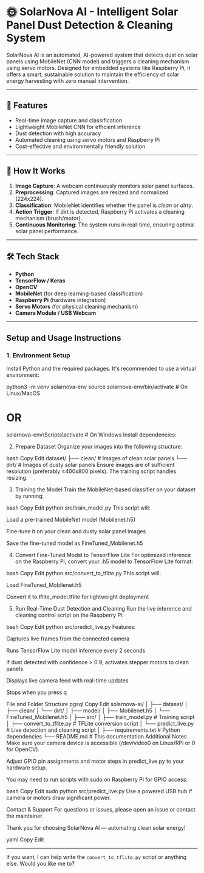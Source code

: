 # 🌞 SolarNova AI - Intelligent Solar Panel Dust Detection & Cleaning System

SolarNova AI is an automated, AI-powered system that detects dust on solar panels using MobileNet (CNN model) and triggers a cleaning mechanism using servo motors. Designed for embedded systems like Raspberry Pi, it offers a smart, sustainable solution to maintain the efficiency of solar energy harvesting with zero manual intervention.

---

## 🚀 Features

- Real-time image capture and classification
- Lightweight MobileNet CNN for efficient inference
- Dust detection with high accuracy
- Automated cleaning using servo motors and Raspberry Pi
- Cost-effective and environmentally friendly solution

---

## 🧠 How It Works

1. **Image Capture**: A webcam continuously monitors solar panel surfaces.
2. **Preprocessing**: Captured images are resized and normalized (224x224).
3. **Classification**: MobileNet identifies whether the panel is *clean* or *dirty*.
4. **Action Trigger**: If dirt is detected, Raspberry Pi activates a cleaning mechanism (brush/motor).
5. **Continuous Monitoring**: The system runs in real-time, ensuring optimal solar panel performance.

---

## 🛠️ Tech Stack

- **Python**
- **TensorFlow / Keras**
- **OpenCV**
- **MobileNet** (for deep learning-based classification)
- **Raspberry Pi** (hardware integration)
- **Servo Motors** (for physical cleaning mechanism)
- **Camera Module / USB Webcam**

---

## Setup and Usage Instructions

### 1. Environment Setup

Install Python and the required packages. It's recommended to use a virtual environment:

python3 -m venv solarnova-env
source solarnova-env/bin/activate       # On Linux/MacOS
# OR
solarnova-env\Scripts\activate          # On Windows
Install dependencies:

2. Prepare Dataset
Organize your images into the following structure:

bash
Copy
Edit
dataset/
├── clean/    # Images of clean solar panels
└── dirt/     # Images of dusty solar panels
Ensure images are of sufficient resolution (preferably ≥400x800 pixels). The training script handles resizing.

3. Training the Model
Train the MobileNet-based classifier on your dataset by running:

bash
Copy
Edit
python src/train_model.py
This script will:

Load a pre-trained MobileNet model (Mobilenet.h5)

Fine-tune it on your clean and dusty solar panel images

Save the fine-tuned model as FineTuned_Mobilenet.h5

4. Convert Fine-Tuned Model to TensorFlow Lite
For optimized inference on the Raspberry Pi, convert your .h5 model to TensorFlow Lite format:

bash
Copy
Edit
python src/convert_to_tflite.py
This script will:

Load FineTuned_Mobilenet.h5

Convert it to tflite_model.tflite for lightweight deployment

5. Run Real-Time Dust Detection and Cleaning
Run the live inference and cleaning control script on the Raspberry Pi:

bash
Copy
Edit
python src/predict_live.py
Features:

Captures live frames from the connected camera

Runs TensorFlow Lite model inference every 2 seconds

If dust detected with confidence > 0.9, activates stepper motors to clean panels

Displays live camera feed with real-time updates

Stops when you press q

File and Folder Structure
pgsql
Copy
Edit
solarnova-ai/
│
├── dataset/
│   ├── clean/
│   └── dirt/
│
├── model/
│   ├── Mobilenet.h5
│   └── FineTuned_Mobilenet.h5
│
├── src/
│   ├── train_model.py         # Training script
│   ├── convert_to_tflite.py   # TFLite conversion script
│   └── predict_live.py        # Live detection and cleaning script
│
├── requirements.txt           # Python dependencies
└── README.md                  # This documentation
Additional Notes
Make sure your camera device is accessible (/dev/video0 on Linux/RPi or 0 for OpenCV).

Adjust GPIO pin assignments and motor steps in predict_live.py to your hardware setup.

You may need to run scripts with sudo on Raspberry Pi for GPIO access:

bash
Copy
Edit
sudo python src/predict_live.py
Use a powered USB hub if camera or motors draw significant power.

Contact & Support
For questions or issues, please open an issue or contact the maintainer.

Thank you for choosing SolarNova AI — automating clean solar energy!

yaml
Copy
Edit

---

If you want, I can help write the `convert_to_tflite.py` script or anything else. Would you like me to?











